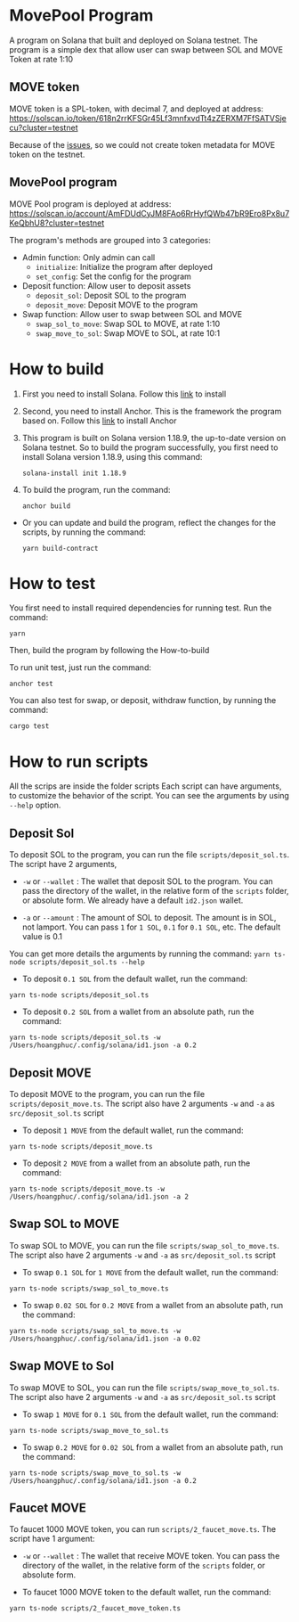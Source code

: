 # MovePool Program

A program on Solana that built and deployed on Solana testnet. The program is a simple dex that allow user can swap between SOL and MOVE Token at rate 1:10

## MOVE token
 
MOVE token is a SPL-token, with decimal 7, and deployed at address:
https://solscan.io/token/618n2rrKFSGr45Lf3mnfxvdTt4zZERXM7FfSATVSjecu?cluster=testnet

Because of the [issues]( https://github.com/metaplex-foundation/mpl-token-metadata/issues/91),  so we could not create token metadata for MOVE token on the testnet. 

## MovePool program

MOVE Pool program is deployed at address:
https://solscan.io/account/AmFDUdCyJM8FAo6RrHyfQWb47bR9Ero8Px8u7KeQbhU8?cluster=testnet

The program's methods are grouped into 3 categories:
- Admin function: Only admin can call
  - `initialize`: Initialize the program after deployed
  - `set_config`: Set the config for the program
- Deposit function: Allow user to deposit assets
  - `deposit_sol`: Deposit SOL to the program
  - `deposit_move`: Deposit MOVE to the program
- Swap function: Allow user to swap between SOL and MOVE
  - `swap_sol_to_move`: Swap SOL to MOVE, at rate 1:10
  - `swap_move_to_sol`: Swap MOVE to SOL, at rate 10:1

# How to build
1. First you need to install Solana. Follow this [link](https://docs.solanalabs.com/cli/install) to install
2. Second, you need to install Anchor. This is the framework the program based on. Follow this [link](https://book.anchor-lang.com/getting_started/installation.html) to install Anchor
3. This program is built on Solana version 1.18.9, the up-to-date version on Solana testnet.
So to build the program successfully, you first need to install Solana version 1.18.9, using this command:
 
    ` solana-install init 1.18.9
    `
4. To build the program, run the command: 
 
     `anchor build` 
- Or you can update and build the program, reflect the changes for the scripts, by running the command:
 
     `yarn build-contract`

# How to test
You first need to install required dependencies for running test. Run the command:

`yarn`

Then, build the program by following the How-to-build

To run unit test, just run the command:

`anchor test`

You can also test for swap, or deposit, withdraw function, by running the command:

`cargo test`

# How to run scripts
All the scrips are inside the folder scripts
Each script can have arguments, to customize the behavior of the script. You can see the arguments by using `--help` option.
## Deposit Sol
To deposit SOL to the program, you can run the file `scripts/deposit_sol.ts`.
The script have 2 arguments, 

- `-w` or `--wallet` : The wallet that deposit SOL to the program. You can pass the directory of the wallet, in the relative form of the `scripts` folder, or absolute form.
We already have a default `id2.json` wallet.

- `-a` or `--amount` : The amount of SOL to deposit. The amount is in SOL, not lamport. You can pass `1` for `1 SOL`, `0.1` for `0.1 SOL`, etc. The default value is 0.1

You can get more details the arguments by running the command:
`yarn ts-node scripts/deposit_sol.ts --help`

- To deposit `0.1 SOL` from the default wallet, run the command:

`yarn ts-node scripts/deposit_sol.ts`

- To deposit `0.2 SOL` from a wallet from an absolute path, run the command:

`yarn ts-node scripts/deposit_sol.ts -w /Users/hoangphuc/.config/solana/id1.json -a 0.2`

## Deposit MOVE
To deposit MOVE to the program, you can run the file `scripts/deposit_move.ts`. The script also have 2 arguments `-w` and `-a` as `src/deposit_sol.ts` script

- To deposit `1 MOVE` from the default wallet, run the command:

`yarn ts-node scripts/deposit_move.ts`

- To deposit `2 MOVE` from a wallet from an absolute path, run the command:

`yarn ts-node scripts/deposit_move.ts -w /Users/hoangphuc/.config/solana/id1.json -a 2`

## Swap SOL to MOVE
To swap SOL to MOVE, you can run the file `scripts/swap_sol_to_move.ts`. The script also have 2 arguments `-w` and `-a` as `src/deposit_sol.ts` script
- To swap `0.1 SOL` for `1 MOVE` from the default wallet, run the command:
 
`yarn ts-node scripts/swap_sol_to_move.ts`
- To swap `0.02 SOL` for `0.2 MOVE` from a wallet from an absolute path, run the command:
 
`yarn ts-node scripts/swap_sol_to_move.ts -w /Users/hoangphuc/.config/solana/id1.json -a 0.02`

## Swap MOVE to Sol
To swap MOVE to SOL, you can run the file `scripts/swap_move_to_sol.ts`. The script also have 2 arguments `-w` and `-a` as `src/deposit_sol.ts` script
- To swap `1 MOVE` for `0.1 SOL` from the default wallet, run the command:

`yarn ts-node scripts/swap_move_to_sol.ts`
- To swap `0.2 MOVE` for `0.02 SOL` from a wallet from an absolute path, run the command:

`yarn ts-node scripts/swap_move_to_sol.ts -w /Users/hoangphuc/.config/solana/id1.json -a 0.2`

## Faucet MOVE
To faucet 1000 MOVE token, you can run `scripts/2_faucet_move.ts`. The script have 1 argument:
- `-w` or `--wallet` : The wallet that receive MOVE token. You can pass the directory of the wallet, in the relative form of the `scripts` folder, or absolute form.

- To faucet 1000 MOVE token to the default wallet, run the command:
 
`yarn ts-node scripts/2_faucet_move_token.ts`